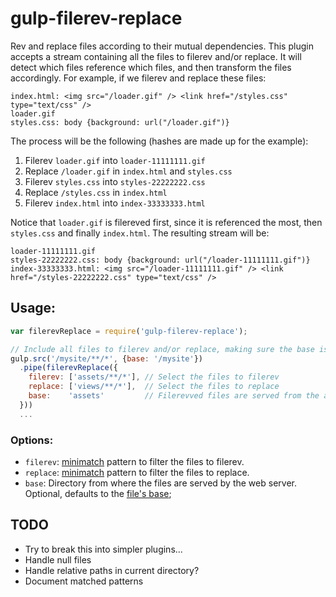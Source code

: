 gulp-filerev-replace
====================

Rev and replace files according to their mutual dependencies. This plugin accepts a stream containing all the files to filerev and/or replace. It will detect which files reference which files, and then transform the files accordingly. For example, if we filerev and replace these files:

```
index.html: <img src="/loader.gif" /> <link href="/styles.css" type="text/css" />
loader.gif
styles.css: body {background: url("/loader.gif")}
```

The process will be the following (hashes are made up for the example):

1. Filerev `loader.gif` into `loader-11111111.gif`
2. Replace `/loader.gif` in `index.html` and `styles.css`
3. Filerev `styles.css` into `styles-22222222.css`
4. Replace `/styles.css` in `index.html`
5. Filerev `index.html` into `index-33333333.html`

Notice that `loader.gif` is filereved first, since it is referenced the most, then `styles.css` and finally `index.html`. The resulting stream will be:

```
loader-11111111.gif
styles-22222222.css: body {background: url("/loader-11111111.gif")}
index-33333333.html: <img src="/loader-11111111.gif" /> <link href="/styles-22222222.css" type="text/css" />
```

## Usage:

```javascript
var filerevReplace = require('gulp-filerev-replace');

// Include all files to filerev and/or replace, making sure the base is correct
gulp.src('/mysite/**/*', {base: '/mysite'})
  .pipe(filerevReplace({
    filerev: ['assets/**/*'], // Select the files to filerev
    replace: ['views/**/*'],  // Select the files to replace
    base:    'assets'         // Filerevved files are served from the assets directory by the web server
  }))
  ...
```

### Options:

- `filerev`: [minimatch](https://github.com/isaacs/minimatch) pattern to filter the files to filerev.
- `replace`: [minimatch](https://github.com/isaacs/minimatch) pattern to filter the files to replace.
- `base`: Directory from where the files are served by the web server. Optional, defaults to the [file's base](https://github.com/gulpjs/gulp/blob/master/docs/API.md#optionsbase);

## TODO

- Try to break this into simpler plugins...
- Handle null files
- Handle relative paths in current directory?
- Document matched patterns
